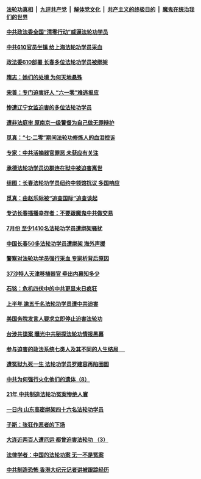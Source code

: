 

####  [法轮功真相](../../../../basic/blob/master/README.md?t=08241302) &nbsp;|&nbsp; [九评共产党](../../../../9ping.md/blob/master/README.md?t=08241302) &nbsp;|&nbsp; [解体党文化](../../../../jtdwh.md/blob/master/README.md?t=08241302)  &nbsp;|&nbsp; [共产主义的终极目的](../../../../gczydzjmd.md/blob/master/README.md?t=08241302) &nbsp;|&nbsp; [魔鬼在统治我们的世界](../../../../mgztzwmdsj.md/blob/master/README.md?t=08241302) 

#### [中共政法委全国“清零行动”威逼法轮功学员](../pages/prog424/a102924708.md?t=08241302) 

#### [中共610官员坐镇 给上海法轮功学员采血](../pages/prog424/a102924606.md?t=08241302) 

#### [政法委610部署 长春多位法轮功学员被绑架](../pages/prog424/a102923869.md?t=08241302) 

#### [隋志：她们的处境 为何天地悬殊](../pages/prog424/a102924010.md?t=08241302) 

#### [宋善：专门迫害好人 “六一零”难逃报应](../pages/prog424/a102923987.md?t=08241302) 

#### [惨遭辽宁女监迫害的多位法轮功学员](../pages/prog424/a102923892.md?t=08241302) 

#### [遭非法庭审 原南京一级警督为自己做无罪辩护](../pages/prog424/a102923054.md?t=08241302) 

#### [觅真：“七·二零”期间法轮功修炼人的血泪控诉](../pages/prog424/a102922363.md?t=08241302) 

#### [专家：中共活摘器官罪恶 未获应有关注](../pages/prog424/a102922287.md?t=08241302) 

#### [承德法轮功学员边群连在狱中被迫害离世](../pages/prog424/a102922281.md?t=08241302) 

#### [组图：长春法轮功学员纽约中领馆抗议 多国响应](../pages/prog424/a102921741.md?t=08241302) 

#### [觅真：由赵乐际被“追查国际”追查谈起](../pages/prog424/a102921473.md?t=08241302) 

#### [专访长春插播幸存者：不要跟魔鬼中共做交易](../pages/prog424/a102921406.md?t=08241302) 

#### [7月份 至少1410名法轮功学员遭绑架骚扰](../pages/prog424/a102921351.md?t=08241302) 

#### [中国长春50多法轮功学员遭绑架 海外声援](../pages/prog424/a102920996.md?t=08241302) 

#### [警察对法轮功学员强行采血 专家析背后原因](../pages/prog424/a102920538.md?t=08241302) 

#### [37沙特人天津移植器官 牵出内幕知多少](../pages/prog424/a102920515.md?t=08241302) 

#### [石铭：危机四伏中的中共更显末日疯狂](../pages/prog424/a102919848.md?t=08241302) 

#### [上半年 逾五千名法轮功学员遭中共迫害](../pages/prog424/a102919734.md?t=08241302) 

#### [美国务院发言人要求立即停止迫害法轮功](../pages/prog424/a102919359.md?t=08241302) 

#### [台涉共谍案 曝光中共秘探法轮功情报黑幕](../pages/prog424/a102919330.md?t=08241302) 

#### [参与迫害的政法系统七类人及其不同的人生结局 　](../pages/prog424/a102919102.md?t=08241302) 

#### [遭冤狱九死一生 法轮功学员罗建容再陷囹圄](../pages/prog424/a102918754.md?t=08241302) 

#### [中共为何强行火化他们的遗体（8）](../pages/prog424/a102918611.md?t=08241302) 

#### [21年 中共制造法轮功冤案惨绝人寰](../pages/prog424/a102918592.md?t=08241302) 

#### [一日内 山东高密绑架四十六名法轮功学员](../pages/prog424/a102918546.md?t=08241302) 

#### [子斯：张狂作恶者的下场](../pages/prog424/a102918291.md?t=08241302) 

#### [大连近两百人遭厄运 都曾迫害法轮功 （3）](../pages/prog424/a102917830.md?t=08241302) 

#### [法律学者：中国的法轮功案 无一不是冤案](../pages/prog424/a102917816.md?t=08241302) 

#### [中共制造恐怖 香港大纪元记者讲被跟踪经历](../pages/prog424/a102917234.md?t=08241302) 

